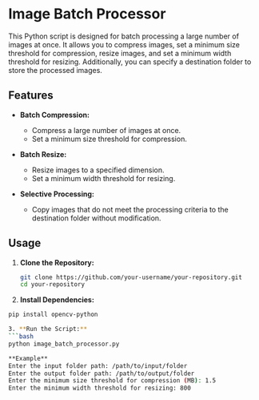 # Image Batch Processor

This Python script is designed for batch processing a large number of images at once. It allows you to compress images, set a minimum size threshold for compression, resize images, and set a minimum width threshold for resizing. Additionally, you can specify a destination folder to store the processed images.

## Features

- **Batch Compression:**
  - Compress a large number of images at once.
  - Set a minimum size threshold for compression.

- **Batch Resize:**
  - Resize images to a specified dimension.
  - Set a minimum width threshold for resizing.

- **Selective Processing:**
  - Copy images that do not meet the processing criteria to the destination folder without modification.

## Usage

1. **Clone the Repository:**
   ```bash
   git clone https://github.com/your-username/your-repository.git
   cd your-repository

2. **Install Dependencies:**
  ```bash
  pip install opencv-python

3. **Run the Script:**
  ```bash
  python image_batch_processor.py

**Example** 
Enter the input folder path: /path/to/input/folder
Enter the output folder path: /path/to/output/folder
Enter the minimum size threshold for compression (MB): 1.5
Enter the minimum width threshold for resizing: 800
